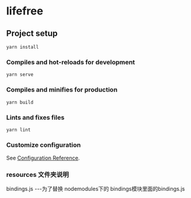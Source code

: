 # lifefree

## Project setup
```
yarn install
```

### Compiles and hot-reloads for development
```
yarn serve
```

### Compiles and minifies for production
```
yarn build
```

### Lints and fixes files
```
yarn lint
```

### Customize configuration
See [Configuration Reference](https://cli.vuejs.org/config/).

### resources 文件夹说明
bindings.js  ---为了替换 nodemodules下的 bindings模块里面的bindings.js


